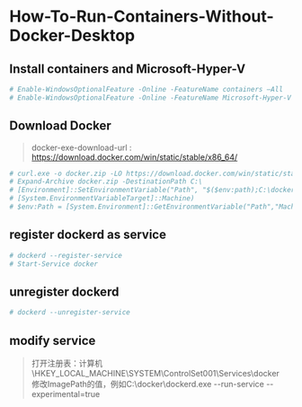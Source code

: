 # How-To-Run-Containers-Without-Docker-Desktop
## Install containers and Microsoft-Hyper-V
```sh
# Enable-WindowsOptionalFeature -Online -FeatureName containers –All
# Enable-WindowsOptionalFeature -Online -FeatureName Microsoft-Hyper-V –All
```
## Download Docker
> docker-exe-download-url :  
> https://download.docker.com/win/static/stable/x86_64/  
```sh
# curl.exe -o docker.zip -LO https://download.docker.com/win/static/stable/x86_64/docker-23.0.1.zip 
# Expand-Archive docker.zip -DestinationPath C:\
# [Environment]::SetEnvironmentVariable("Path", "$($env:path);C:\docker", 
# [System.EnvironmentVariableTarget]::Machine)
# $env:Path = [System.Environment]::GetEnvironmentVariable("Path","Machine")
```

## register dockerd as service 
```sh
# dockerd --register-service
# Start-Service docker
```

##  unregister dockerd
```sh
# dockerd --unregister-service
```

## modify service 
> 打开注册表：计算机\HKEY_LOCAL_MACHINE\SYSTEM\ControlSet001\Services\docker  
> 修改ImagePath的值，例如C:\docker\dockerd.exe --run-service --experimental=true